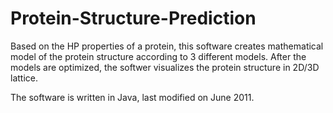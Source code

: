 Protein-Structure-Prediction
============================

Based on the HP properties of a protein, this software creates mathematical model of the protein structure according to 3 different models. After the models are optimized, the softwer visualizes the protein structure in 2D/3D lattice.

The software is written in Java, last modified on June 2011.
